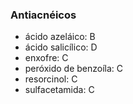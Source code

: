 ### **Antiacnéicos**


- ácido azeláico: B  
- ácido salicílico: D  
- enxofre: C  
- peróxido de benzoíla: C  
- resorcinol: C  
- sulfacetamida: C

